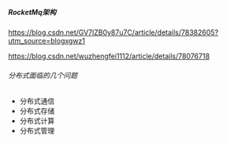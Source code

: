 ##### RocketMq架构

https://blog.csdn.net/GV7lZB0y87u7C/article/details/78382605?utm_source=blogxgwz1

https://blog.csdn.net/wuzhengfei1112/article/details/78076718

###### 分布式面临的几个问题

- 分布式通信
- 分布式存储
- 分布式计算
- 分布式管理



